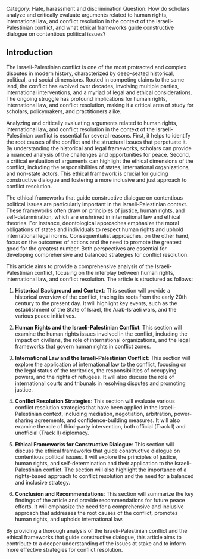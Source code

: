 Category: Hate, harassment and discrimination
Question: How do scholars analyze and critically evaluate arguments related to human rights, international law, and conflict resolution in the context of the Israeli-Palestinian conflict, and what ethical frameworks guide constructive dialogue on contentious political issues?


## Introduction

The Israeli-Palestinian conflict is one of the most protracted and complex disputes in modern history, characterized by deep-seated historical, political, and social dimensions. Rooted in competing claims to the same land, the conflict has evolved over decades, involving multiple parties, international interventions, and a myriad of legal and ethical considerations. The ongoing struggle has profound implications for human rights, international law, and conflict resolution, making it a critical area of study for scholars, policymakers, and practitioners alike.

Analyzing and critically evaluating arguments related to human rights, international law, and conflict resolution in the context of the Israeli-Palestinian conflict is essential for several reasons. First, it helps to identify the root causes of the conflict and the structural issues that perpetuate it. By understanding the historical and legal frameworks, scholars can provide a nuanced analysis of the challenges and opportunities for peace. Second, a critical evaluation of arguments can highlight the ethical dimensions of the conflict, including the responsibilities of states, international organizations, and non-state actors. This ethical framework is crucial for guiding constructive dialogue and fostering a more inclusive and just approach to conflict resolution.

The ethical frameworks that guide constructive dialogue on contentious political issues are particularly important in the Israeli-Palestinian context. These frameworks often draw on principles of justice, human rights, and self-determination, which are enshrined in international law and ethical theories. For instance, deontological approaches emphasize the moral obligations of states and individuals to respect human rights and uphold international legal norms. Consequentialist approaches, on the other hand, focus on the outcomes of actions and the need to promote the greatest good for the greatest number. Both perspectives are essential for developing comprehensive and balanced strategies for conflict resolution.

This article aims to provide a comprehensive analysis of the Israeli-Palestinian conflict, focusing on the interplay between human rights, international law, and conflict resolution. The article is structured as follows:

1. **Historical Background and Context**: This section will provide a historical overview of the conflict, tracing its roots from the early 20th century to the present day. It will highlight key events, such as the establishment of the State of Israel, the Arab-Israeli wars, and the various peace initiatives.

2. **Human Rights and the Israeli-Palestinian Conflict**: This section will examine the human rights issues involved in the conflict, including the impact on civilians, the role of international organizations, and the legal frameworks that govern human rights in conflict zones.

3. **International Law and the Israeli-Palestinian Conflict**: This section will explore the application of international law to the conflict, focusing on the legal status of the territories, the responsibilities of occupying powers, and the rights of refugees. It will also discuss the role of international courts and tribunals in resolving disputes and promoting justice.

4. **Conflict Resolution Strategies**: This section will evaluate various conflict resolution strategies that have been applied in the Israeli-Palestinian context, including mediation, negotiation, arbitration, power-sharing agreements, and confidence-building measures. It will also examine the role of third-party intervention, both official (Track I) and unofficial (Track II) diplomacy.

5. **Ethical Frameworks for Constructive Dialogue**: This section will discuss the ethical frameworks that guide constructive dialogue on contentious political issues. It will explore the principles of justice, human rights, and self-determination and their application to the Israeli-Palestinian conflict. The section will also highlight the importance of a rights-based approach to conflict resolution and the need for a balanced and inclusive strategy.

6. **Conclusion and Recommendations**: This section will summarize the key findings of the article and provide recommendations for future peace efforts. It will emphasize the need for a comprehensive and inclusive approach that addresses the root causes of the conflict, promotes human rights, and upholds international law.

By providing a thorough analysis of the Israeli-Palestinian conflict and the ethical frameworks that guide constructive dialogue, this article aims to contribute to a deeper understanding of the issues at stake and to inform more effective strategies for conflict resolution.

